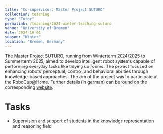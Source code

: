```yaml
---
title: "Co-supervisor: Master Project SUTURO"
collection: teaching
type: "Tutor"
permalink: /teaching/2024-winter-teaching-suturo
venue: "University of Bremen"
date: 2024-10-01
season: "Winter"
location: "Bremen, Germany"
---
```


The Master Project SUTURO, running from Winterterm 2024/2025 to Summerterm 2025, aimed to develop intelligent robot systems capable of performing everyday tasks like tidying up rooms. The project focused on enhancing robots' perceptual, control, and behavioral abilities through knowledge-based approaches. The aim of the project was to participate at the RoboCup@Home.
Further details (in german) can be found on the corresponding [website](https://ai.uni-bremen.de/teaching/pr-suturo-ws24).


Tasks
======

- Supervision and support of students in the knowledge representation and reasoning field